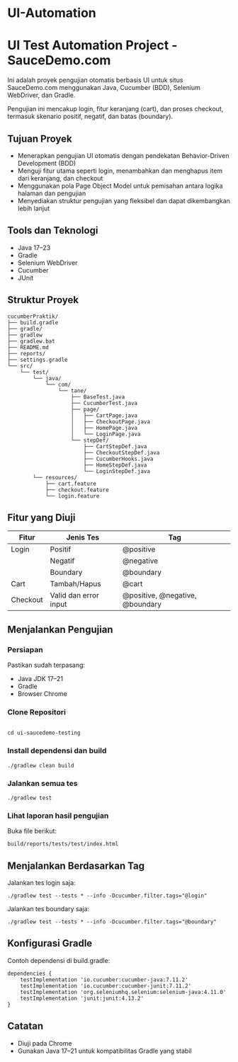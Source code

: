 # UI-Automation
# UI Test Automation Project - SauceDemo.com

Ini adalah proyek pengujian otomatis berbasis UI untuk situs SauceDemo.com menggunakan Java, Cucumber (BDD), Selenium WebDriver, dan Gradle.

Pengujian ini mencakup login, fitur keranjang (cart), dan proses checkout, termasuk skenario positif, negatif, dan batas (boundary).

## Tujuan Proyek

- Menerapkan pengujian UI otomatis dengan pendekatan Behavior-Driven Development (BDD)
- Menguji fitur utama seperti login, menambahkan dan menghapus item dari keranjang, dan checkout
- Menggunakan pola Page Object Model untuk pemisahan antara logika halaman dan pengujian
- Menyediakan struktur pengujian yang fleksibel dan dapat dikembangkan lebih lanjut

## Tools dan Teknologi

- Java 17–23
- Gradle
- Selenium WebDriver
- Cucumber
- JUnit

## Struktur Proyek

```
cucumberPraktik/
├── build.gradle
├── gradle/
├── gradlew
├── gradlew.bat
├── README.md
├── reports/
├── settings.gradle
└── src/
    └── test/
        └── java/
            └── com/
                └── tane/
                    ├── BaseTest.java
                    ├── CucumberTest.java
                    ├── page/
                    │   ├── CartPage.java
                    │   ├── CheckoutPage.java
                    │   ├── HomePage.java
                    │   └── LoginPage.java
                    └── stepDef/
                        ├── CartStepDef.java
                        ├── CheckoutStepDef.java
                        ├── CucumberHooks.java
                        ├── HomeStepDef.java
                        └── LoginStepDef.java
        └── resources/
            ├── cart.feature
            ├── checkout.feature
            └── login.feature

```

## Fitur yang Diuji

| Fitur      | Jenis Tes     | Tag         |
|------------|---------------|-------------|
| Login      | Positif       | @positive   |
|            | Negatif       | @negative   |
|            | Boundary      | @boundary   |
| Cart       | Tambah/Hapus  | @cart       |
| Checkout   | Valid dan error input | @positive, @negative, @boundary |

## Menjalankan Pengujian

### Persiapan

Pastikan sudah terpasang:

- Java JDK 17–21
- Gradle
- Browser Chrome

### Clone Repositori

```

cd ui-saucedemo-testing
```

### Install dependensi dan build

```
./gradlew clean build
```

### Jalankan semua tes

```
./gradlew test
```

### Lihat laporan hasil pengujian

Buka file berikut:

```
build/reports/tests/test/index.html
```

## Menjalankan Berdasarkan Tag

Jalankan tes login saja:

```
./gradlew test --tests * --info -Dcucumber.filter.tags="@login"
```

Jalankan tes boundary saja:

```
./gradlew test --tests * --info -Dcucumber.filter.tags="@boundary"
```

## Konfigurasi Gradle

Contoh dependensi di build.gradle:

```
dependencies {
    testImplementation 'io.cucumber:cucumber-java:7.11.2'
    testImplementation 'io.cucumber:cucumber-junit:7.11.2'
    testImplementation 'org.seleniumhq.selenium:selenium-java:4.11.0'
    testImplementation 'junit:junit:4.13.2'
}
```

## Catatan

- Diuji pada Chrome
- Gunakan Java 17–21 untuk kompatibilitas Gradle yang stabil
